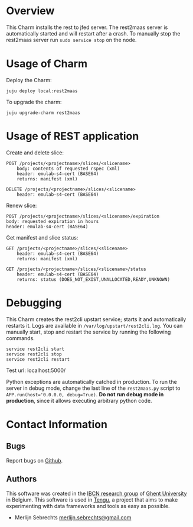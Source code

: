 # Overview

This Charm installs the rest to jfed server. The rest2maas server is automatically started and will restart after a crash. To manually stop the rest2maas server run `sudo service stop` on the node.

# Usage of Charm

Deploy the Charm:

    juju deploy local:rest2maas

To upgrade the charm:

    juju upgrade-charm rest2maas

# Usage of REST application


Create and delete slice:

    POST /projects/<projectname>/slices/<slicename>
        body: contents of requested rspec (xml)
        header: emulab-s4-cert (BASE64)
        returns: manifest (xml)

    DELETE /projects/<projectname>/slices/<slicename>
        header: emulab-s4-cert (BASE64)


Renew slice:

    POST /projects/<projectname>/slices/<slicename>/expiration
    body: requested expiration in hours
    header: emulab-s4-cert (BASE64)


Get manifest and slice status:

    GET /projects/<projectname>/slices/<slicename>
        header: emulab-s4-cert (BASE64)
        returns: manifest (xml)

    GET /projects/<projectname>/slices/<slicename>/status
        header: emulab-s4-cert (BASE64)
        returns: status (DOES_NOT_EXIST,UNALLOCATED,READY,UNKNOWN)


# Debugging

This Charm creates the rest2cli upstart service; starts it and automatically restarts it. Logs are available in `/var/log/upstart/rest2cli.log`. You can manually start, stop and restart the service by running the following commands.

    service rest2cli start
    service rest2cli stop
    service rest2cli restart

Test url: localhost:5000/

Python exceptions are automatically catched in production. To run the server in debug mode, change the last line of the `rest2maas.py` script to `APP.run(host='0.0.0.0, debug=True)`. **Do not run debug mode in production**, since it allows executing arbitrary python code.

# Contact Information

## Bugs

Report bugs on [Github](https://github.com/IBCNServices/tengu-charms/issues).

## Authors

This software was created in the [IBCN research group](https://www.ibcn.intec.ugent.be/) of [Ghent University](http://www.ugent.be/en) in Belgium. This software is used in [Tengu](http://tengu.intec.ugent.be), a project that aims to make experimenting with data frameworks and tools as easy as possible.

 - Merlijn Sebrechts <merlijn.sebrechts@gmail.com>
